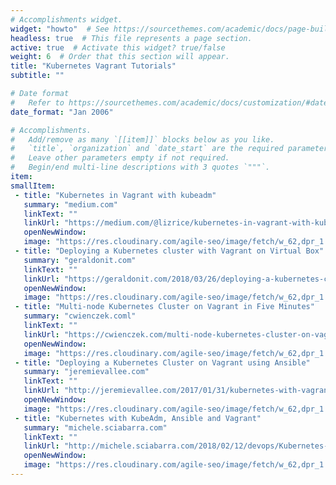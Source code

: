 ```yaml
---
# Accomplishments widget.
widget: "howto"  # See https://sourcethemes.com/academic/docs/page-builder/
headless: true  # This file represents a page section.
active: true  # Activate this widget? true/false
weight: 6  # Order that this section will appear.
title: "Kubernetes Vagrant Tutorials"
subtitle: ""

# Date format
#   Refer to https://sourcethemes.com/academic/docs/customization/#date-format
date_format: "Jan 2006"

# Accomplishments.
#   Add/remove as many `[[item]]` blocks below as you like.
#   `title`, `organization` and `date_start` are the required parameters.
#   Leave other parameters empty if not required.
#   Begin/end multi-line descriptions with 3 quotes `"""`.
item: 
smallItem: 
 - title: "Kubernetes in Vagrant with kubeadm"
   summary: "medium.com"
   linkText: ""
   linkUrl: "https://medium.com/@lizrice/kubernetes-in-vagrant-with-kubeadm-21979ded6c63"
   openNewWindow: 
   image: "https://res.cloudinary.com/agile-seo/image/fetch/w_62,dpr_1.0,d_blank_am8gzx.png/https%3A%2F%2Flogo.clearbit.com%2Fmedium.com%3Fsize%3D250"
 - title: "Deploying a Kubernetes cluster with Vagrant on Virtual Box"
   summary: "geraldonit.com"
   linkText: ""
   linkUrl: "https://geraldonit.com/2018/03/26/deploying-a-kubernetes-cluster-with-vagrant-on-virtual-box/"
   openNewWindow: 
   image: "https://res.cloudinary.com/agile-seo/image/fetch/w_62,dpr_1.0,d_blank_am8gzx.png/https%3A%2F%2Flogo.clearbit.com%2Fgeraldonit.com%3Fsize%3D250"
 - title: "Multi-node Kubernetes Cluster on Vagrant in Five Minutes"
   summary: "cwienczek.coml"
   linkText: ""
   linkUrl: "https://cwienczek.com/multi-node-kubernetes-cluster-on-vagrant-in-five-minutes/"
   openNewWindow: 
   image: "https://res.cloudinary.com/agile-seo/image/fetch/w_62,dpr_1.0,d_blank_am8gzx.png/https%3A%2F%2Flogo.clearbit.com%2Fcwienczek.coml%3Fsize%3D250"
 - title: "Deploying a Kubernetes Cluster on Vagrant using Ansible"
   summary: "jeremievallee.com"
   linkText: ""
   linkUrl: "http://jeremievallee.com/2017/01/31/kubernetes-with-vagrant-ansible-kubeadm/"
   openNewWindow: 
   image: "https://res.cloudinary.com/agile-seo/image/fetch/w_62,dpr_1.0,d_blank_am8gzx.png/https%3A%2F%2Flogo.clearbit.com%2Fjeremievallee.com%3Fsize%3D250"
 - title: "Kubernetes with KubeAdm, Ansible and Vagrant"
   summary: "michele.sciabarra.com"
   linkText: ""
   linkUrl: "http://michele.sciabarra.com/2018/02/12/devops/Kubernetes-with-KubeAdm-Ansible-Vagrant/"
   openNewWindow: 
   image: "https://res.cloudinary.com/agile-seo/image/fetch/w_62,dpr_1.0,d_blank_am8gzx.png/https%3A%2F%2Flogo.clearbit.com%2Fmichele.sciabarra.com%3Fsize%3D250"
---
```


